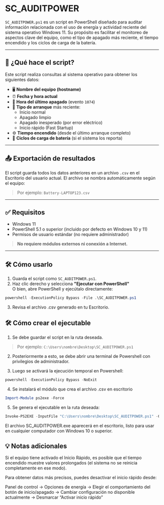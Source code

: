 # SC_AUDITPOWER

`SC_AUDITPOWER.ps1` es un script en PowerShell diseñado para auditar información relacionada con el uso de energía y actividad reciente del sistema operativo Windows 11. Su propósito es facilitar el monitoreo de aspectos clave del equipo, como el tipo de apagado más reciente, el tiempo encendido y los ciclos de carga de la batería.

---

## 🧠 ¿Qué hace el script?

Este script realiza consultas al sistema operativo para obtener los siguientes datos:

- 🖥️ **Nombre del equipo (hostname)**
- ⏰ **Fecha y hora actual**
- 🔌 **Hora del último apagado** (evento `1074`)
- 🛑 **Tipo de arranque** más reciente:
  - Inicio normal
  - Apagado limpio
  - Apagado inesperado (por error eléctrico)
  - Inicio rápido (Fast Startup)
- ⚙️ **Tiempo encendido** (desde el último arranque completo)
- 🔋 **Ciclos de carga de batería** (si el sistema los reporta)

---

## 📤 Exportación de resultados

El script guarda todos los datos anteriores en un archivo `.csv` en el Escritorio del usuario actual. El archivo se nombra automáticamente según el equipo:


> Por ejemplo: `Battery-LAPTOP123.csv`

---

## ✅ Requisitos

- Windows 11
- PowerShell 5.1 o superior (incluido por defecto en Windows 10 y 11)
- Permisos de usuario estándar (no requiere administrador)

> **No requiere módulos externos ni conexión a Internet.**

---

## 🛠️ Cómo usarlo

1. Guarda el script como `SC_AUDITPOWER.ps1`.
2. Haz clic derecho y selecciona **"Ejecutar con PowerShell"**  
   O bien, abre PowerShell y ejecútalo directamente:

```powershell
powershell -ExecutionPolicy Bypass -File .\SC_AUDITPOWER.ps1
```

3. Revisa el archivo .csv generado en tu Escritorio.


## 🛠️ Cómo crear el ejecutable

1. Se debe guardar el script en la ruta deseada.

> Por ejemplo: `C:\Users\nombre\Desktop\SC_AUDITPOWER.ps1`


2. Posteriormente a esto, se debe abrir una terminal de Powershell con privilegios de administrador.

3. Luego se activará la ejecución temporal en Powershell:

```powershell
powershell -ExecutionPolicy Bypass -NoExit
```

4. Se instalará el módulo que crea el archivo .csv en escritorio

```powershell
Import-Module ps2exe -Force
```

5. Se genera el ejecutable en la ruta deseada:

```powershell
Invoke-PS2EXE -InputFile "C:\Users\nombre\Desktop\SC_AUDITPOWER.ps1" -OutputFile "C:\Users\nombre\Desktop\SC_AUDITPOWER.exe" -noConsole

```
El archivo SC_AUDITPOWER.exe aparecerá en el escritorio, listo para usar en cualquier computador con Windows 10 o superior.

## 💡 Notas adicionales
Si el equipo tiene activado el Inicio Rápido, es posible que el tiempo encendido muestre valores prolongados (el sistema no se reinicia completamente en ese modo).

Para obtener datos más precisos, puedes desactivar el inicio rápido desde:

Panel de control → Opciones de energía → Elegir el comportamiento del botón de inicio/apagado → Cambiar configuración no disponible actualmente → Desmarcar “Activar inicio rápido”
